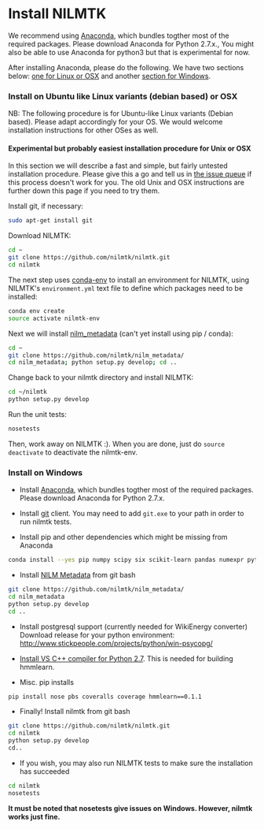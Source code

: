 
# Install NILMTK

We recommend using
[Anaconda](https://store.continuum.io/cshop/anaconda/), which bundles
togther most of the required packages. Please download Anaconda for
Python 2.7.x., You might also be able to use Anaconda for python3 but that is experimental for now.

After installing Anaconda, please do the following.  We have two
sections below:
[one for Linux or OSX](#install-on-ubuntu-like-linux-variants-debian-based-or-osx)
and another [section for Windows](#install-on-windows).

<!-- ## Python 3

Python 3 support is experimental and hence please only attempt to use
NILMTK on Python 3 if you are experiences with Python.  On Ubuntu,
please run `sudo apt-get install python3-tk` prior to attempting to
install NILMTK for Python 3. -->

### Install on Ubuntu like Linux variants (debian based) or OSX

NB: The following procedure is for Ubuntu-like Linux variants (Debian
based). Please adapt accordingly for your OS. We would welcome
installation instructions for other OSes as well.

#### Experimental but probably easiest installation procedure for Unix or OSX

In this section we will describe a fast and simple, but fairly
untested installation procedure.  Please give this a go and tell us in
[the issue queue](https://github.com/nilmtk/nilmtk/issues) if this
process doesn't work for you.  The old Unix and OSX instructions are
further down this page if you need to try them.

Install git, if necessary:

```bash
sudo apt-get install git
```

Download NILMTK:

```bash
cd ~
git clone https://github.com/nilmtk/nilmtk.git
cd nilmtk
```

The next step uses [conda-env](https://github.com/conda/conda-env) to
install an environment for NILMTK, using NILMTK's `environment.yml`
text file to define which packages need to be installed:

```bash
conda env create
source activate nilmtk-env
```

Next we will install
[nilm_metadata](https://github.com/oafolabi/nilm_metadata) (can't yet
install using pip / conda):

```bash
cd ~
git clone https://github.com/nilmtk/nilm_metadata/
cd nilm_metadata; python setup.py develop; cd ..
```

Change back to your nilmtk directory and install NILMTK:

```bash
cd ~/nilmtk
python setup.py develop
```

Run the unit tests:

```bash
nosetests
```

Then, work away on NILMTK :).  When you are done, just do `source
deactivate` to deactivate the nilmtk-env.


<!-- #### Old installation procedure for Unix or OSX

- Update anaconda
```bash
conda update --yes conda
```

- Install HDF5 libaries and python-dev
```bash
sudo apt-get install libhdf5-serial-dev python-dev
```

- Install git client
```bash
sudo apt-get install git
```

- Install pip and other dependencies which might be missing from Anaconda
```bash
conda install --yes pip numpy scipy six scikit-learn pandas numexpr
pytables dateutil matplotlib networkx future
```
Note that, if you are using `pip` instead of `conda` then remove
`dateutil` and replace `pytables` with `tables`.

Please also note that there is
[a bug in Pandas 0.17](https://github.com/pydata/pandas/issues/11626)
which causes serious issues with data where the datetime index crosses
a daylight saving boundary.  As such, please do not install Pandas
0.17 for use with NILMTK.  Pandas 0.17.1 was released on the 20th Nov
2015 and includes a fix for this bug.  Please make sure you install
Pandas 0.17.1 or higher.

- Install [NILM Metadata](https://github.com/oafolabi/nilm_metadata).
```bash
git clone https://github.com/nilmtk/nilm_metadata/
cd nilm_metadata
python setup.py develop
cd ..
```

- Install psycopg2
First you need to install Postgres:
```bash
sudo apt-get install postgresql postgresql-contrib
sudo apt-get install postgresql-server-dev-all
pip install psycopg2
```

- Misc. pip installs
```bash
pip install nose coveralls coverage hmmlearn==0.1.1
```

- Finally! Install NILMTK
```bash
git clone https://github.com/nilmtk/nilmtk.git
cd nilmtk
python setup.py develop
cd..
```

- If you wish, you may also run NILMTK tests to make sure the installation has succeeded.
```bash
cd nilmtk
nosetests
``` -->

### Install on Windows

- Install [Anaconda](https://store.continuum.io/cshop/anaconda/), which bundles togther most of the required packages. Please download Anaconda for Python 2.7.x.

- Install [git](http://git-scm.com/download/win) client. You may need to add `git.exe` to your path in order to run nilmtk tests. 

- Install pip and other dependencies which might be missing from Anaconda
```bash
conda install --yes pip numpy scipy six scikit-learn pandas numexpr pytables==3.2.2 dateutil matplotlib networkx future
```

- Install [NILM Metadata](https://github.com/oafolabi/nilm_metadata) from git bash
```bash
git clone https://github.com/nilmtk/nilm_metadata/
cd nilm_metadata
python setup.py develop
cd ..
```

-  Install postgresql support (currently needed for WikiEnergy converter)
Download release for your python environment:
http://www.stickpeople.com/projects/python/win-psycopg/

- [Install VS C++ compiler for Python 2.7](https://www.microsoft.com/en-us/download/details.aspx?id=44266). This is needed for building hmmlearn. 

- Misc. pip installs
```bash
pip install nose pbs coveralls coverage hmmlearn==0.1.1
```

- Finally! Install nilmtk from git bash
```bash
git clone https://github.com/nilmtk/nilmtk.git
cd nilmtk
python setup.py develop
cd..
```

- If you wish, you may also run NILMTK tests to make sure the installation has succeeded
```bash
cd nilmtk
nosetests
```

**It must be noted that nosetests give issues on Windows. However, nilmtk works just fine.**
